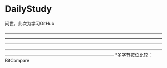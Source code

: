 # DailyStudy
问世，此次为学习GitHub

—————————————————————————————————————————————————————————————————————————————————————————————————————————————————————————————————————————————————————————————————————————
*多字节按位比较：BitCompare

